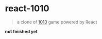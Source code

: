# react-1010

> a clone of [1010](https://github.com/altair21/1010) game powered by React

**not finished yet**